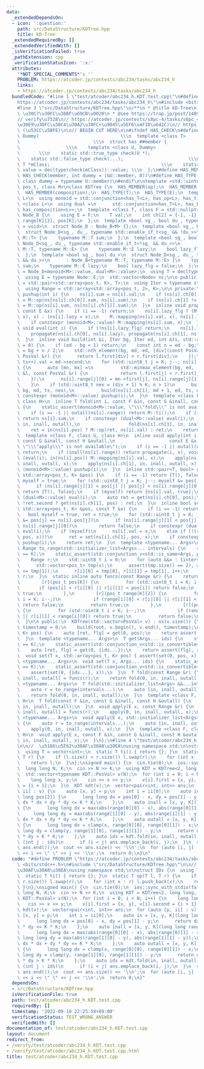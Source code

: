 ```yaml
---
data:
  _extendedDependsOn:
  - icon: ':question:'
    path: src/DataStructure/KDTree.hpp
    title: kD-Tree
  _extendedRequiredBy: []
  _extendedVerifiedWith: []
  _isVerificationFailed: true
  _pathExtension: cpp
  _verificationStatusIcon: ':x:'
  attributes:
    '*NOT_SPECIAL_COMMENTS*': ''
    PROBLEM: https://atcoder.jp/contests/abc234/tasks/abc234_h
    links:
    - https://atcoder.jp/contests/abc234/tasks/abc234_h
  bundledCode: "#line 1 \"test/atcoder/abc234_h.KDT.test.cpp\"\n#define PROBLEM \"\
    https://atcoder.jp/contests/abc234/tasks/abc234_h\"\n#include <bits/stdc++.h>\n\
    #line 3 \"src/DataStructure/KDTree.hpp\"\n/**\n * @title kD-Tree\n * @category\
    \ \u30C7\u30FC\u30BF\u69CB\u9020\n * @see https://trap.jp/post/1489/\n */\n\n\
    // verify\u7528\n// https://atcoder.jp/contests/s8pc-4/tasks/s8pc_4_g (\u30AA\u30A4\
    \u30E9\u30FC\u30C4\u30A2\u30FC+\u9045\u5EF6\u4F1D\u642C)\n// https://atcoder.jp/contests/past202004-open/tasks/past202004_n\
    \ (\u53CC\u5BFE)\n\n// BEGIN CUT HERE\n\n#ifndef HAS_CHECK\n#define HAS_CHECK(member,\
    \ Dummy)                              \\\n  template <class T>               \
    \                           \\\n  struct has_##member {                      \
    \                 \\\n    template <class U, Dummy>                          \
    \       \\\n    static std::true_type check(U *);                         \\\n\
    \    static std::false_type check(...);                        \\\n    static\
    \ T *mClass;                                         \\\n    static const bool\
    \ value = decltype(check(mClass))::value; \\\n  };\n#define HAS_MEMBER(member)\
    \ HAS_CHECK(member, int dummy = (&U::member, 0))\n#define HAS_TYPE(member) HAS_CHECK(member,\
    \ class dummy = typename U::member)\n#endif\n\ntemplate <std::uint8_t K, class\
    \ pos_t, class M>\nclass KDTree {\n  HAS_MEMBER(op);\n  HAS_MEMBER(ti);\n  HAS_MEMBER(mapping);\n\
    \  HAS_MEMBER(composition);\n  HAS_TYPE(T);\n  HAS_TYPE(E);\n  template <class\
    \ L>\n  using monoid = std::conjunction<has_T<L>, has_op<L>, has_ti<L>>;\n  template\
    \ <class L>\n  using dual =\n      std::conjunction<has_T<L>, has_E<L>, has_mapping<L>,\
    \ has_composition<L>>;\n  template <class T, class F = std::nullptr_t>\n  struct\
    \ Node_B {\n    using E = F;\n    T val;\n    int ch[2] = {-1, -1};\n    pos_t\
    \ range[K][2], pos[K];\n  };\n  template <bool sg_, bool du_, typename tEnable\
    \ = void>\n  struct Node_D : Node_B<M> {};\n  template <bool sg_, bool du_>\n\
    \  struct Node_D<sg_, du_, typename std::enable_if_t<sg_ && !du_>>\n      : Node_B<typename\
    \ M::T> {\n    typename M::T sum;\n  };\n  template <bool sg_, bool du_>\n  struct\
    \ Node_D<sg_, du_, typename std::enable_if_t<!sg_ && du_>>\n      : Node_B<typename\
    \ M::T, typename M::E> {\n    typename M::E lazy;\n    bool lazy_flg = false;\n\
    \  };\n  template <bool sg_, bool du_>\n  struct Node_D<sg_, du_, typename std::enable_if_t<sg_\
    \ && du_>>\n      : Node_B<typename M::T, typename M::E> {\n    typename M::T\
    \ sum;\n    typename M::E lazy;\n    bool lazy_flg = false;\n  };\n  using Node\
    \ = Node_D<monoid<M>::value, dual<M>::value>;\n  using T = decltype(Node::val);\n\
    \  using E = typename Node::E;\n  std::vector<Node> ns;\n\n public:\n  using PosVal\
    \ = std::pair<std::array<pos_t, K>, T>;\n  using Iter = typename std::vector<PosVal>::iterator;\n\
    \  using Range = std::array<std::array<pos_t, 2>, K>;\n\n private:\n  inline void\
    \ pushup(int i) {\n    ns[i].sum = ns[i].val;\n    if (ns[i].ch[0] != -1) ns[i].sum\
    \ = M::op(ns[ns[i].ch[0]].sum, ns[i].sum);\n    if (ns[i].ch[1] != -1) ns[i].sum\
    \ = M::op(ns[i].sum, ns[ns[i].ch[1]].sum);\n  }\n  inline void propagate(int i,\
    \ const E &x) {\n    if (i == -1) return;\n    ns[i].lazy_flg ? (M::composition(ns[i].lazy,\
    \ x), x) : (ns[i].lazy = x);\n    M::mapping(ns[i].val, x), ns[i].lazy_flg = true;\n\
    \    if constexpr (monoid<M>::value) M::mapping(ns[i].sum, x);\n  }\n  inline\
    \ void eval(int i) {\n    if (!ns[i].lazy_flg) return;\n    ns[i].lazy_flg = false;\n\
    \    propagate(ns[i].ch[0], ns[i].lazy), propagate(ns[i].ch[1], ns[i].lazy);\n\
    \  }\n  inline void build(int &i, Iter bg, Iter ed, int &ts, std::uint8_t div\
    \ = 0) {\n    if (ed - bg < 1) return;\n    const int n = ed - bg;\n    auto md\
    \ = bg + n / 2;\n    std::nth_element(bg, md, ed, [div](const PosVal &l, const\
    \ PosVal &r) {\n      return l.first[div] < r.first[div];\n    });\n    ns[i =\
    \ ts++].val = md->second;\n    for (std::uint8_t j = K; j--; ns[i].pos[j] = md->first[j])\
    \ {\n      auto [mn, mx] =\n          std::minmax_element(bg, ed, [j](const PosVal\
    \ &l, const PosVal &r) {\n            return l.first[j] < r.first[j];\n      \
    \    });\n      ns[i].range[j][0] = mn->first[j], ns[i].range[j][1] = mx->first[j];\n\
    \    }\n    if (std::uint8_t nex = (div + 1) % K; n > 1)\n      build(ns[i].ch[0],\
    \ bg, md, ts, nex),\n          build(ns[i].ch[1], md + 1, ed, ts, nex);\n    if\
    \ constexpr (monoid<M>::value) pushup(i);\n  }\n  template <class F, class G,\
    \ class H>\n  inline T fold(int i, const F &in, const G &inall, const H &outall)\
    \ {\n    static_assert(monoid<M>::value, \"\\\"fold\\\" is not available\");\n\
    \    if (i == -1 || outall(ns[i].range)) return M::ti();\n    if (inall(ns[i].range))\
    \ return ns[i].sum;\n    if constexpr (dual<M>::value) eval(i);\n    T ret = M::op(fold(ns[i].ch[0],\
    \ in, inall, outall),\n                  fold(ns[i].ch[1], in, inall, outall));\n\
    \    ret = in(ns[i].pos) ? M::op(ret, ns[i].val) : ret;\n    return ret;\n  }\n\
    \  template <class F, class G, class H>\n  inline void apply(int i, const F &in,\
    \ const G &inall, const H &outall,\n                    const E &x) {\n    static_assert(dual<M>::value,\
    \ \"\\\"apply\\\" is not available\");\n    if (i == -1 || outall(ns[i].range))\
    \ return;\n    if (inall(ns[i].range)) return propagate(i, x), void();\n    if\
    \ (eval(i); in(ns[i].pos)) M::mapping(ns[i].val, x);\n    apply(ns[i].ch[0], in,\
    \ inall, outall, x);\n    apply(ns[i].ch[1], in, inall, outall, x);\n    if constexpr\
    \ (monoid<M>::value) pushup(i);\n  }\n  inline std::pair<T, bool> get(int i, const\
    \ std::array<pos_t, K> &pos) {\n    if (i == -1) return {T(), false};\n    bool\
    \ myself = true;\n    for (std::uint8_t j = K; j--; myself &= pos[j] == ns[i].pos[j])\n\
    \      if (ns[i].range[j][1] < pos[j] || pos[j] < ns[i].range[j][0])\n       \
    \ return {T(), false};\n    if (myself) return {ns[i].val, true};\n    if constexpr\
    \ (dual<M>::value) eval(i);\n    auto ret = get(ns[i].ch[0], pos);\n    return\
    \ !ret.second ? get(ns[i].ch[1], pos) : ret;\n  }\n  inline bool set(int i, const\
    \ std::array<pos_t, K> &pos, const T &x) {\n    if (i == -1) return false;\n \
    \   bool myself = true, ret = true;\n    for (std::uint8_t j = K; j--; myself\
    \ &= pos[j] == ns[i].pos[j])\n      if (ns[i].range[j][1] < pos[j] || pos[j] <\
    \ ns[i].range[j][0])\n        return false;\n    if constexpr (dual<M>::value)\
    \ eval(i);\n    if (myself)\n      ns[i].val = x;\n    else if (!(ret = set(ns[i].ch[0],\
    \ pos, x)))\n      ret = set(ns[i].ch[1], pos, x);\n    if constexpr (monoid<M>::value)\
    \ pushup(i);\n    return ret;\n  }\n  template <typename... Args>\n  static inline\
    \ Range to_range(std::initializer_list<Args>... intervals) {\n    static_assert(sizeof...(intervals)\
    \ == K);\n    static_assert(std::conjunction_v<std::is_same<Args, pos_t>...>);\n\
    \    Range r;\n    std::uint8_t i = 0;\n    for (auto &&x : {intervals...}) {\n\
    \      std::vector<pos_t> tmp(x);\n      assert(tmp.size() == 2), assert(tmp[0]\
    \ <= tmp[1]);\n      r[i][0] = tmp[0], r[i][1] = tmp[1], i++;\n    }\n    return\
    \ r;\n  }\n  static inline auto funcs(const Range &r) {\n    return std::make_tuple(\n\
    \        [r](pos_t pos[K]) {\n          for (std::uint8_t i = K; i--;)\n     \
    \       if (pos[i] < r[i][0] || r[i][1] < pos[i]) return false;\n          return\
    \ true;\n        },\n        [r](pos_t range[K][2]) {\n          for (std::uint8_t\
    \ i = K; i--;)\n            if (range[i][0] < r[i][0] || r[i][1] < range[i][1])\
    \ return false;\n          return true;\n        },\n        [r](pos_t range[K][2])\
    \ {\n          for (std::uint8_t i = K; i--;)\n            if (range[i][1] < r[i][0]\
    \ || r[i][1] < range[i][0]) return true;\n          return false;\n        });\n\
    \  }\n\n public:\n  KDTree(std::vector<PosVal> v) : ns(v.size()) {\n    int root,\
    \ timestamp = 0;\n    build(root, v.begin(), v.end(), timestamp);\n  }\n  T get(std::array<pos_t,\
    \ K> pos) {\n    auto [ret, flg] = get(0, pos);\n    return assert(flg), ret;\n\
    \  }\n  template <typename... Args>\n  T get(Args... ids) {\n    static_assert(sizeof...(ids)\
    \ == K);\n    static_assert(std::conjunction_v<std::is_convertible<Args, pos_t>...>);\n\
    \    auto [ret, flg] = get(0, {ids...});\n    return assert(flg), ret;\n  }\n\
    \  void set(T x, std::array<pos_t, K> pos) { assert(set(0, pos, x)); }\n  template\
    \ <typename... Args>\n  void set(T x, Args... ids) {\n    static_assert(sizeof...(ids)\
    \ == K);\n    static_assert(std::conjunction_v<std::is_convertible<Args, pos_t>...>);\n\
    \    assert(set(0, {ids...}, x));\n  }\n  T fold(const Range &r) {\n    auto [in,\
    \ inall, outall] = funcs(r);\n    return fold(0, in, inall, outall);\n  }\n  template\
    \ <typename... Args>\n  T fold(std::initializer_list<Args> &&...intervals) {\n\
    \    auto r = to_range(intervals...);\n    auto [in, inall, outall] = funcs(r);\n\
    \    return fold(0, in, inall, outall);\n  }\n  template <class F, class G, class\
    \ H>\n  T fold(const F &in, const G &inall, const H &outall) {\n    return fold(0,\
    \ in, inall, outall);\n  }\n  void apply(E x, const Range &r) {\n    auto [in,\
    \ inall, outall] = funcs(r);\n    apply(0, in, inall, outall, x);\n  }\n  template\
    \ <typename... Args>\n  void apply(E x, std::initializer_list<Args> &&...intervals)\
    \ {\n    auto r = to_range(intervals...);\n    auto [in, inall, outall] = funcs(r);\n\
    \    apply(0, in, inall, outall, x);\n  }\n  template <class F, class G, class\
    \ H>\n  void apply(E x, const F &in, const G &inall, const H &outall) {\n    apply(0,\
    \ in, inall, outall, x);\n  }\n};\n#line 4 \"test/atcoder/abc234_h.KDT.test.cpp\"\
    \n\n//  \u5186\u5F62\u30AF\u30A8\u30EA\nusing namespace std;\n\nstruct IDs {\n\
    \  using T = vector<int>;\n  static T ti() { return {}; }\n  static T op(T l,\
    \ T r) {\n    if (l.size() < r.size()) l.swap(r);\n    for (int x : r) l.push_back(x);\n\
    \    return l;\n  }\n};\nsigned main() {\n  cin.tie(0);\n  ios::sync_with_stdio(false);\n\
    \  long long N, K;\n  cin >> N >> K;\n  using KDT = KDTree<2, long long, IDs>;\n\
    \  std::vector<typename KDT::PosVal> v(N);\n  for (int i = 0; i < N; i++) {\n\
    \    long long x, y;\n    cin >> x >> y;\n    v[i].first = {x, y}, v[i].second\
    \ = {i + 1};\n  }\n  KDT kdt(v);\n  vector<pair<int, int>> ans;\n  for (auto [p,\
    \ ii] : v) {\n    auto [x, y] = p;\n    int i = ii[0];\n    auto in = [x, y, K](long\
    \ long pos[2]) {\n      long long dx = pos[0] - x, dy = pos[1] - y;\n      return\
    \ dx * dx + dy * dy <= K * K;\n    };\n    auto inall = [x, y, K](long long range[2][2])\
    \ {\n      long long dx = max(abs(range[0][0] - x), abs(range[0][1] - x));\n \
    \     long long dy = max(abs(range[1][0] - y), abs(range[1][1] - y));\n      return\
    \ dx * dx + dy * dy <= K * K;\n    };\n    auto outall = [x, y, K](long long range[2][2])\
    \ {\n      long long dx = clamp(x, range[0][0], range[0][1]) - x;\n      long\
    \ long dy = clamp(y, range[1][0], range[1][1]) - y;\n      return dx * dx + dy\
    \ * dy > K * K;\n    };\n    auto ids = kdt.fold(in, inall, outall);\n    for\
    \ (int j : ids)\n      if (i < j) ans.emplace_back(i, j);\n  }\n  sort(ans.begin(),\
    \ ans.end());\n  cout << ans.size() << '\\n';\n  for (auto [i, j] : ans) cout\
    \ << i << \" \" << j << '\\n';\n  return 0;\n}\n"
  code: "#define PROBLEM \"https://atcoder.jp/contests/abc234/tasks/abc234_h\"\n#include\
    \ <bits/stdc++.h>\n#include \"src/DataStructure/KDTree.hpp\"\n\n//  \u5186\u5F62\
    \u30AF\u30A8\u30EA\nusing namespace std;\n\nstruct IDs {\n  using T = vector<int>;\n\
    \  static T ti() { return {}; }\n  static T op(T l, T r) {\n    if (l.size() <\
    \ r.size()) l.swap(r);\n    for (int x : r) l.push_back(x);\n    return l;\n \
    \ }\n};\nsigned main() {\n  cin.tie(0);\n  ios::sync_with_stdio(false);\n  long\
    \ long N, K;\n  cin >> N >> K;\n  using KDT = KDTree<2, long long, IDs>;\n  std::vector<typename\
    \ KDT::PosVal> v(N);\n  for (int i = 0; i < N; i++) {\n    long long x, y;\n \
    \   cin >> x >> y;\n    v[i].first = {x, y}, v[i].second = {i + 1};\n  }\n  KDT\
    \ kdt(v);\n  vector<pair<int, int>> ans;\n  for (auto [p, ii] : v) {\n    auto\
    \ [x, y] = p;\n    int i = ii[0];\n    auto in = [x, y, K](long long pos[2]) {\n\
    \      long long dx = pos[0] - x, dy = pos[1] - y;\n      return dx * dx + dy\
    \ * dy <= K * K;\n    };\n    auto inall = [x, y, K](long long range[2][2]) {\n\
    \      long long dx = max(abs(range[0][0] - x), abs(range[0][1] - x));\n     \
    \ long long dy = max(abs(range[1][0] - y), abs(range[1][1] - y));\n      return\
    \ dx * dx + dy * dy <= K * K;\n    };\n    auto outall = [x, y, K](long long range[2][2])\
    \ {\n      long long dx = clamp(x, range[0][0], range[0][1]) - x;\n      long\
    \ long dy = clamp(y, range[1][0], range[1][1]) - y;\n      return dx * dx + dy\
    \ * dy > K * K;\n    };\n    auto ids = kdt.fold(in, inall, outall);\n    for\
    \ (int j : ids)\n      if (i < j) ans.emplace_back(i, j);\n  }\n  sort(ans.begin(),\
    \ ans.end());\n  cout << ans.size() << '\\n';\n  for (auto [i, j] : ans) cout\
    \ << i << \" \" << j << '\\n';\n  return 0;\n}"
  dependsOn:
  - src/DataStructure/KDTree.hpp
  isVerificationFile: true
  path: test/atcoder/abc234_h.KDT.test.cpp
  requiredBy: []
  timestamp: '2022-09-10 22:25:58+09:00'
  verificationStatus: TEST_WRONG_ANSWER
  verifiedWith: []
documentation_of: test/atcoder/abc234_h.KDT.test.cpp
layout: document
redirect_from:
- /verify/test/atcoder/abc234_h.KDT.test.cpp
- /verify/test/atcoder/abc234_h.KDT.test.cpp.html
title: test/atcoder/abc234_h.KDT.test.cpp
---
```

